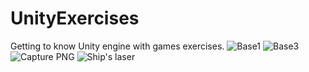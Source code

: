 # UnityExercises
Getting to know Unity engine with games exercises.
![Base1](https://user-images.githubusercontent.com/33701091/194771849-6f2b7e16-b5fb-4848-b6f2-720a9a45a9b6.PNG)
![Base3](https://user-images.githubusercontent.com/33701091/194771914-90831fdf-a989-4393-bb83-d78e63b05abd.PNG)
![Capture PNG](https://user-images.githubusercontent.com/33701091/194772003-1b6d61c9-474a-4d2a-8de3-029eaa87b9cf.jpg)
![Ship's laser](https://user-images.githubusercontent.com/33701091/195186174-a89adb68-6e9b-4d37-83c5-57d407cab610.PNG)
